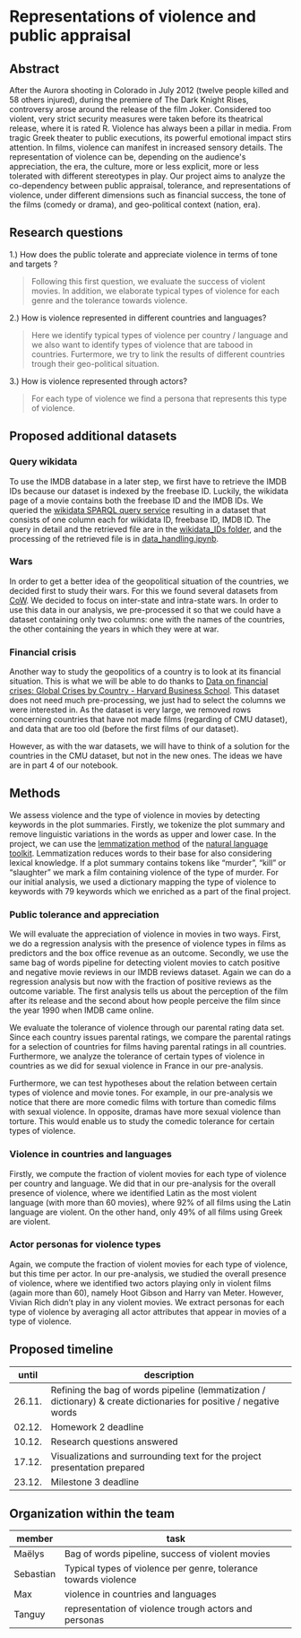 # Representations of violence and public appraisal

## Abstract 
After the Aurora shooting in Colorado in July 2012 (twelve people killed and 58 others injured), during the premiere of The Dark Knight Rises, controversy arose around the release of the film Joker. Considered too violent, very strict security measures were taken before its theatrical release, where it is rated R. Violence has always been a pillar in media. From tragic Greek theater to public executions, its powerful emotional impact stirs attention. In films, violence can manifest in increased sensory details. The representation of violence can be, depending on the audience's appreciation, the era, the culture, more or less explicit, more or less tolerated with different stereotypes in play. Our project aims to analyze the co-dependency between public appraisal, tolerance, and representations of violence, under different dimensions such as financial success, the tone of the films (comedy or drama), and geo-political context (nation, era).

## Research questions 
1.) How does the public tolerate and appreciate violence in terms of tone and targets ?
> Following this first question, we evaluate the success of violent movies. In addition, we elaborate typical types of violence for each genre and the tolerance towards violence. 

2.) How is violence represented in different countries and languages? 
> Here we identify typical types of violence per country / language and we also want to identify types of violence that are tabood in countries. Furtermore, we try to link the results of different countries trough their geo-political situation. 

3.) How is violence represented through actors? 
> For each type of violence we find a persona that represents this type of violence. 

## Proposed additional datasets

### Query wikidata

To use the IMDB database in a later step, we first have to retrieve the IMDB IDs because our dataset is indexed by the freebase ID. Luckily, the wikidata page of a movie contains both the freebase ID and the IMDB IDs. We queried the [wikidata SPARQL query service](https://query.wikidata.org/) resulting in a dataset that consists of one column each for wikidata ID, freebase ID, IMDB ID. The query in detail and the retrieved file are in the [wikidata_IDs folder](/wikidata_IDs/), and the processing of the retrieved file is in [data_handling.ipynb](/data_handling.ipynb). 

### Wars

In order to get a better idea of the geopolitical situation of the countries, we decided first to study their wars. For this we found several datasets from [CoW](https://correlatesofwar.org/data-sets/cow-war/). We decided to focus on inter-state and intra-state wars. In order to use this data in our analysis, we pre-processed it so that we could have a dataset containing only two columns: one with the names of the countries, the other containing the years in which they were at war. 

### Financial crisis

Another way to study the geopolitics of a country is to look at its financial situation. This is what we will be able to do thanks to [Data on financial crises: Global Crises by Country - Harvard Business School](https://www.hbs.edu/behavioral-finance-and-financial-stability/data/Pages/global.aspx).
This dataset does not need much pre-processing, we just had to select the columns we were interested in. As the dataset is very large, we removed rows concerning countries that have not made films (regarding of CMU dataset), and data that are too old (before the first films of our dataset).

However, as with the war datasets, we will have to think of a solution for the countries in the CMU dataset, but not in the new ones. The ideas we have are in part 4 of our notebook.



## Methods 

We assess violence and the type of violence in movies by detecting keywords in the plot summaries. Firstly, we tokenize the plot summary and remove linguistic variations in the words as upper and lower case. In the project, we can use the [lemmatization method](https://www.nltk.org/api/nltk.stem.wordnet.html?highlight=wordnetlemmatizer#nltk.stem.wordnet.WordNetLemmatizer) of the [natural language toolkit](https://www.nltk.org/). Lemmatization reduces words to their base for also considering lexical knowledge. If a plot summary contains tokens like “murder”, “kill” or “slaughter” we mark a film containing violence of the type of murder. For our initial analysis, we used a dictionary mapping the type of violence to keywords with 79 keywords which we enriched as a part of the final project. 

### Public tolerance and appreciation

We will evaluate the appreciation of violence in movies in two ways. First, we do a regression analysis with the presence of violence types in films as predictors and the box office revenue as an outcome. Secondly, we use the same bag of words pipeline for detecting violent movies to catch positive and negative movie reviews in our IMDB reviews dataset. Again we can do a regression analysis but now with the fraction of positive reviews as the outcome variable. The first analysis tells us about the perception of the film after its release and the second about how people perceive the film since the year 1990 when IMDB came online. 

We evaluate the tolerance of violence through our parental rating data set. Since each country issues parental ratings, we compare the parental ratings for a selection of countries for films having parental ratings in all countries. Furthermore, we analyze the tolerance of certain types of violence in countries as we did for sexual violence in France in our pre-analysis. 

Furthermore, we can test hypotheses about the relation between certain types of violence and movie tones. For example, in our pre-analysis we notice that there are more comedic films with torture than comedic films with sexual violence. In opposite, dramas have more sexual violence than torture. This would enable us to study the comedic tolerance for certain types of violence.
### Violence in countries and languages 

Firstly, we compute the fraction of violent movies for each type of violence per country and language. We did that in our pre-analysis for the overall presence of violence, where we identified Latin as the most violent language (with more than 60 movies), where 92% of all films using the Latin language are violent. On the other hand, only 49% of all films using Greek are violent.

### Actor personas for violence types 

Again, we compute the fraction of violent movies for each type of violence, but this time per actor. In our pre-analysis, we studied the overall presence of violence, where we identified two actors playing only in violent films (again more than 60), namely Hoot Gibson and Harry van Meter. However, Vivian Rich didn’t play in any violent movies. We extract personas for each type of violence by averaging all actor attributes that appear in movies of a type of violence. 

## Proposed timeline

| until | description |
| ----- | ------| 
|26.11. |  Refining the bag of words pipeline (lemmatization / dictionary) & create dictionaries for positive / negative words |
|02.12. |  Homework 2 deadline |
|10.12. |  Research questions answered|
|17.12. |  Visualizations and surrounding text for the project presentation prepared |
|23.12. |  Milestone 3 deadline|

## Organization within the team

| member | task |
| --- | --- |
| Maëlys | Bag of words pipeline, success of violent movies |
| Sebastian | Typical types of violence per genre, tolerance towards violence |
| Max| violence in countries and languages |
| Tanguy | representation of violence trough actors and personas |  
